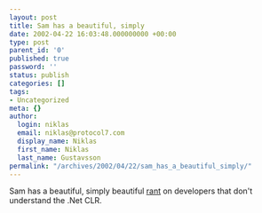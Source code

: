 ```yaml
---
layout: post
title: Sam has a beautiful, simply
date: 2002-04-22 16:03:48.000000000 +00:00
type: post
parent_id: '0'
published: true
password: ''
status: publish
categories: []
tags:
- Uncategorized
meta: {}
author:
  login: niklas
  email: niklas@protocol7.com
  display_name: Niklas
  first_name: Niklas
  last_name: Gustavsson
permalink: "/archives/2002/04/22/sam_has_a_beautiful_simply/"
---
```

Sam has a beautiful, simply beautiful [rant](http://radio.weblogs.com/0105852/stories/2002/04/21/itsTheRuntimeStupid.html) on developers that don't understand the .Net CLR.

